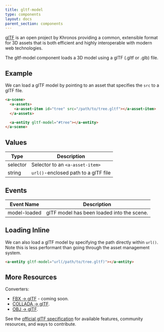 ```yaml
---
title: gltf-model
type: components
layout: docs
parent_section: components
---
```


[about-gltf]: https://www.khronos.org/gltf

[glTF][about-gltf] is an open project by Khronos providing a common, extensible format for 3D assets that is both efficient and highly interoperable with modern web technologies.

The gltf-model component loads a 3D model using a glTF (.gltf or .glb) file.

## Example

We can load a glTF model by pointing to an asset that specifies the `src` to a glTF file.

```html
<a-scene>
  <a-assets>
    <a-asset-item id="tree" src="/path/to/tree.gltf"></a-asset-item>
  </a-assets>

  <a-entity gltf-model="#tree"></a-entity>
</a-scene>
```

## Values

| Type     | Description                          |
|----------|--------------------------------------|
| selector | Selector to an `<a-asset-item>`      |
| string   | `url()`-enclosed path to a glTF file |

## Events

| Event Name   | Description                                |
|--------------|--------------------------------------------|
| model-loaded | glTF model has been loaded into the scene. |

## Loading Inline

We can also load a glTF model by specifying the path directly within `url()`. Note this is less performant than going through the asset management system.

```html
<a-entity gltf-model="url(/path/to/tree.gltf)"></a-entity>
```

## More Resources

Converters:

[fbx-converter]: http://gltf.autodesk.io/
[collada-converter]: http://cesiumjs.org/convertmodel.html
[obj-converter]: https://github.com/AnalyticalGraphicsInc/obj2gltf

- [FBX → glTF][fbx-converter] - coming soon.
- [COLLADA → glTF][collada-converter].
- [OBJ → glTF][obj-converter].

[spec]: https://github.com/KhronosGroup/glTF

See the [official glTF specification][spec] for available features, community resources, and ways to contribute.
